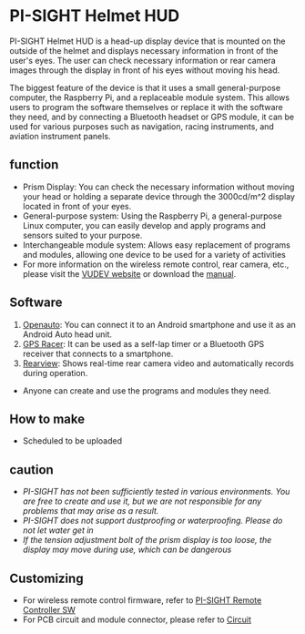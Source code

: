 # PI-SIGHT Helmet HUD

PI-SIGHT Helmet HUD is a head-up display device that is mounted on the outside of the helmet and displays necessary information in front of the user's eyes. The user can check necessary information or rear camera images through the display in front of his eyes without moving his head.

The biggest feature of the device is that it uses a small general-purpose computer, the Raspberry Pi, and a replaceable module system. This allows users to program the software themselves or replace it with the software they need, and by connecting a Bluetooth headset or GPS module, it can be used for various purposes such as navigation, racing instruments, and aviation instrument panels.


## function

 - Prism Display: You can check the necessary information without moving your head or holding a separate device through the 3000cd/m^2 display located in front of your eyes.
 - General-purpose system: Using the Raspberry Pi, a general-purpose Linux computer, you can easily develop and apply programs and sensors suited to your purpose.
 - Interchangeable module system: Allows easy replacement of programs and modules, allowing one device to be used for a variety of activities
 - For more information on the wireless remote control, rear camera, etc., please visit the [VUDEV website](https://sites.google.com/vudev.net/vudevnet/about-pi-sight) or download the [manual](https://github.com/younsj97/PI-SIGHT_Helmet_HUD/blob/main/PI-SIGHT%20%EC%82%AC%EC%9A%A9%EC%84%A4%EB%AA%85%EC%84%9C-1%20(%EB%94%94%EB%B0%94%EC%9D%B4%EC%8A%A4%20%EA%B8%B0%EB%B3%B8).pdf).


## Software

 1. [Openauto](https://github.com/younsj97/PI-SIGHT_SW_Openauto): You can connect it to an Android smartphone and use it as an Android Auto head unit.
 2. [GPS Racer](https://github.com/younsj97/PI-SIGHT_SW_GPSRacer): It can be used as a self-lap timer or a Bluetooth GPS receiver that connects to a smartphone.
 3. [Rearview](https://github.com/younsj97/PI-SIGHT_SW_Rearview): Shows real-time rear camera video and automatically records during operation.
 - Anyone can create and use the programs and modules they need.


## How to make

 - Scheduled to be uploaded


## caution

 - _PI-SIGHT has not been sufficiently tested in various environments. You are free to create and use it, but we are not responsible for any problems that may arise as a result._
 - _PI-SIGHT does not support dustproofing or waterproofing. Please do not let water get in_
 - _If the tension adjustment bolt of the prism display is too loose, the display may move during use, which can be dangerous_


## Customizing

 - For wireless remote control firmware, refer to [PI-SIGHT Remote Controller SW](https://github.com/younsj97/PI-SIGHT_SW_RemoteController)
 - For PCB circuit and module connector, please refer to [Circuit](https://github.com/younsj97/PI-SIGHT_Helmet_HUD/blob/main/Documents/Circuits.pdf)